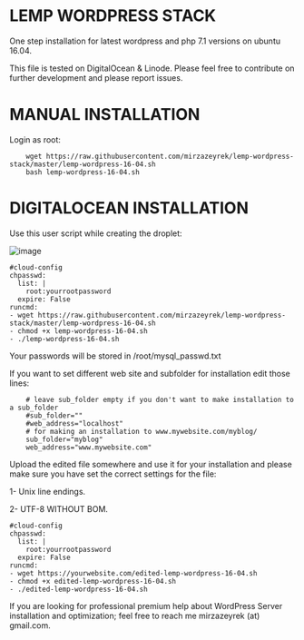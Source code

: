 # LEMP WORDPRESS STACK
One step installation for latest wordpress and php 7.1 versions on ubuntu 16.04.

This file is tested on DigitalOcean & Linode. Please feel free to contribute on further development and please report issues.

# MANUAL INSTALLATION

Login as root:

```
    wget https://raw.githubusercontent.com/mirzazeyrek/lemp-wordpress-stack/master/lemp-wordpress-16-04.sh
    bash lemp-wordpress-16-04.sh
```

# DIGITALOCEAN INSTALLATION
Use this user script while creating the droplet:

![image](https://cloud.githubusercontent.com/assets/6233650/16084574/04d43c8a-3322-11e6-81f1-a46e31f5728e.png) 

```
#cloud-config
chpasswd:
  list: |
    root:yourrootpassword
  expire: False
runcmd:
- wget https://raw.githubusercontent.com/mirzazeyrek/lemp-wordpress-stack/master/lemp-wordpress-16-04.sh
- chmod +x lemp-wordpress-16-04.sh
- ./lemp-wordpress-16-04.sh
```

Your passwords will be stored in /root/mysql_passwd.txt

If you want to set different web site and subfolder for installation edit those lines:

```
    # leave sub_folder empty if you don't want to make installation to a sub_folder
    #sub_folder=""
    #web_address="localhost"
    # for making an installation to www.mywebsite.com/myblog/
    sub_folder="myblog"
    web_address="www.mywebsite.com"
```

Upload the edited file somewhere and use it for your installation and please make sure you have set the correct settings for the file:

1- Unix line endings.

2- UTF-8 WITHOUT BOM.

```
#cloud-config
chpasswd:
  list: |
    root:yourrootpassword
  expire: False
runcmd:
- wget https://yourwebsite.com/edited-lemp-wordpress-16-04.sh
- chmod +x edited-lemp-wordpress-16-04.sh
- ./edited-lemp-wordpress-16-04.sh
``` 

If you are looking for professional premium help about WordPress Server installation and optimization; feel free to reach me mirzazeyrek (at) gmail.com.
